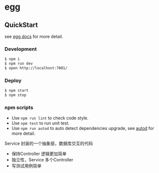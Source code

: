 <!--
 * @Author: lee
 * @Date: 2021-10-27 14:43:33
 * @LastEditors: lee
 * @LastEditTime: 2021-10-29 10:40:35
 * @FilePath: /README.md
-->
# egg



## QuickStart

<!-- add docs here for user -->

see [egg docs][egg] for more detail.

### Development

```bash
$ npm i
$ npm run dev
$ open http://localhost:7001/
```

### Deploy

```bash
$ npm start
$ npm stop
```

### npm scripts

- Use `npm run lint` to check code style.
- Use `npm test` to run unit test.
- Use `npm run autod` to auto detect dependencies upgrade, see [autod](https://www.npmjs.com/package/autod) for more detail.


[egg]: https://eggjs.org


Service 封装的一个抽象层，数据库交互的代码
- 保持Controller 逻辑更加简单
- 独立性，Service 多个Controller
- 写测试用例简单
